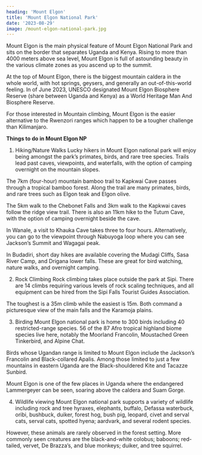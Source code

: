 ```yaml
---
heading: 'Mount Elgon'
title: 'Mount Elgon National Park'
date: '2023-08-29'
image: /mount-elgon-national-park.jpg
---
```

Mount Elgon is the main physical feature of Mount Elgon National Park and sits on the border that separates Uganda and Kenya. Rising to more than 4000 meters above sea level, Mount Elgon is full of astounding beauty in the various climate zones as you ascend up to the summit.

At the top of Mount Elgon, there is the biggest mountain caldera in the whole world, with hot springs, geysers, and generally an out-of-this-world feeling. In of June 2023, UNESCO designated Mount Elgon Biosphere Reserve (share between Uganda and Kenya) as a World Heritage Man And Biosphere Reserve.

For those interested in Mountain climbing, Mount Elgon is the easier alternative to the Rwenzori ranges which happen to be a tougher challenge than Kilimanjaro.

**Things to do in Mount Elgon NP**

1. Hiking/Nature Walks
Lucky hikers in Mount Elgon national park will enjoy being amongst the park’s primates, birds, and rare tree species. Trails lead past caves, viewpoints, and waterfalls, with the option of camping overnight on the mountain slopes.

The 7km (four-hour) mountain bamboo trail to Kapkwai Cave passes through a tropical bamboo forest. Along the trail are many primates, birds, and rare trees such as Elgon teak and Elgon olive.

The 5km walk to the Chebonet Falls and 3km walk to the Kapkwai caves follow the ridge view trail. There is also an 11km hike to the Tutum Cave, with the option of camping overnight beside the cave.

In Wanale, a visit to Khauka Cave takes three to four hours. Alternatively, you can go to the viewpoint through Nabuyoga loop where you can see Jackson’s Summit and Wagagai peak.

In Budadiri, short day hikes are available covering the Mudagi Cliffs, Sasa River Camp, and Drigana lower falls. These are great for bird watching, nature walks, and overnight camping.

2. Rock Climbing
Rock climbing takes place outside the park at Sipi. There are 14 climbs requiring various levels of rock scaling techniques, and all equipment can be hired from the Sipi Falls Tourist Guides Association.

The toughest is a 35m climb while the easiest is 15m. Both command a picturesque view of the main falls and the Karamoja plains.

3. Birding
Mount Elgon national park is home to 300 birds including 40 restricted-range species. 56 of the 87 Afro tropical highland biome species live here, notably the Moorland Francolin, Moustached Green Tinkerbird, and Alpine Chat.

Birds whose Ugandan range is limited to Mount Elgon include the Jackson’s Francolin and Black-collared Apalis. Among those limited to just a few mountains in eastern Uganda are the Black-shouldered Kite and Tacazze Sunbird.

Mount Elgon is one of the few places in Uganda where the endangered Lammergeyer can be seen, soaring above the caldera and Suam Gorge.

4. Wildlife viewing
Mount Elgon national park supports a variety of wildlife including rock and tree hyraxes, elephants, buffalo, Defassa waterbuck, oribi, bushbuck, duiker, forest hog, bush pig, leopard, civet and serval cats, serval cats, spotted hyena; aardvark, and several rodent species.

However, these animals are rarely observed in the forest setting. More commonly seen creatures are the black-and-white colobus; baboons; red-tailed, vervet, De Brazza’s, and blue monkeys; duiker, and tree squirrel.
